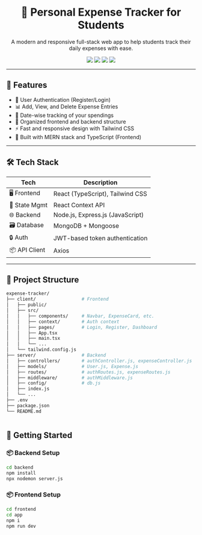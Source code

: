 <h1 align="center">
  💸 Personal Expense Tracker for Students
</h1>

<p align="center">
  A modern and responsive full-stack web app to help students track their daily expenses with ease.
</p>

<p align="center">
  <img src="https://img.shields.io/badge/Tech-MERN-blue?style=flat-square&logo=appveyor" />
  <img src="https://img.shields.io/badge/Frontend-TypeScript-blueviolet?style=flat-square&logo=typescript" />
  <img src="https://img.shields.io/badge/Backend-JavaScript-green?style=flat-square&logo=node.js" />
  <img src="https://img.shields.io/badge/Styling-TailwindCSS-38bdf8?style=flat-square&logo=tailwind-css" />
</p>

---

## 🌟 Features

- 🔐 User Authentication (Register/Login)
- 📊 Add, View, and Delete Expense Entries
- 📅 Date-wise tracking of your spendings
- 📁 Organized frontend and backend structure
- ⚡ Fast and responsive design with Tailwind CSS
- 🧠 Built with MERN stack and TypeScript (Frontend)

---

## 🛠️ Tech Stack

| Tech            | Description                                |
|-----------------|--------------------------------------------|
| 🖥️ Frontend     | React (TypeScript), Tailwind CSS            |
| 🧠 State Mgmt   | React Context API                           |
| 🌐 Backend      | Node.js, Express.js (JavaScript)            |
| 🗃️ Database     | MongoDB + Mongoose                          |
| 🔒 Auth         | JWT-based token authentication              |
| 📦 API Client   | Axios                                       |

---

## 📁 Project Structure

```bash
expense-tracker/
├── client/                 # Frontend
│   ├── public/
│   ├── src/
│   │   ├── components/     # Navbar, ExpenseCard, etc.
│   │   ├── context/        # Auth context
│   │   ├── pages/          # Login, Register, Dashboard
│   │   ├── App.tsx
│   │   ├── main.tsx
│   │   └── ...
│   └── tailwind.config.js
├── server/                 # Backend
│   ├── controllers/        # authController.js, expenseController.js
│   ├── models/             # User.js, Expense.js
│   ├── routes/             # authRoutes.js, expenseRoutes.js
│   ├── middleware/         # authMiddleware.js
│   ├── config/             # db.js
│   ├── index.js
│   └── ...
├── .env
├── package.json
└── README.md



```

## 🚀 Getting Started

### 📦 Backend Setup

```bash
cd backend
npm install
npx nodemon server.js

```


### 📦 Frontend Setup

```bash
cd frontend
cd app
npm i
npm run dev

```
